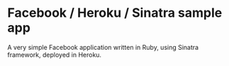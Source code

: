 Facebook / Heroku / Sinatra sample app
==================================

A very simple Facebook application written in Ruby, using Sinatra framework, deployed in Heroku.


